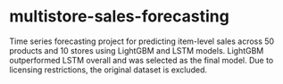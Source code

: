 # multistore-sales-forecasting
Time series forecasting project for predicting item-level sales across 50 products and 10 stores using LightGBM and LSTM models. LightGBM outperformed LSTM overall and was selected as the final model. Due to licensing restrictions, the original dataset is excluded.

